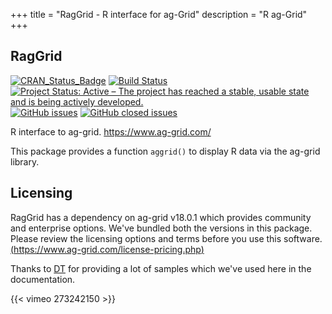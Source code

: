 +++
title = "RagGrid - R interface for ag-Grid"
description = "R ag-Grid"
+++

## RagGrid

[![CRAN_Status_Badge](https://www.r-pkg.org/badges/version/RagGrid?color=brightgreen&classes=inline)](https://cran.r-project.org/package=RagGrid)
[![Build Status](https://travis-ci.com/no-types/RagGrid.svg?branch=master&classes=inline)](https://travis-ci.com/no-types/RagGrid)
[![Project Status: Active – The project has reached a stable, usable state and is being actively developed.](http://www.repostatus.org/badges/latest/active.svg?classes=inline)](http://www.repostatus.org/#active)
[![GitHub issues](https://img.shields.io/github/issues-raw/no-types/RagGrid.svg?classes=inline)](https://github.com/no-types/RagGrid/issues)
[![GitHub closed issues](https://img.shields.io/github/issues-closed-raw/no-types/RagGrid.svg?classes=inline)](https://github.com/no-types/RagGrid/issues)


R interface to ag-grid. https://www.ag-grid.com/

This package provides a function ```aggrid()``` to display R data via the ag-grid library.


## Licensing
RagGrid has a dependency on ag-grid v18.0.1 which provides community and enterprise options. We've bundled both the versions in this package. Please review the licensing options and terms before you use this software.  [(https://www.ag-grid.com/license-pricing.php)](https://www.ag-grid.com/license-pricing.php)

Thanks to [DT](https://rstudio.github.io/DT) for providing a lot of samples which we've used here in the documentation.

{{< vimeo 273242150 >}}
